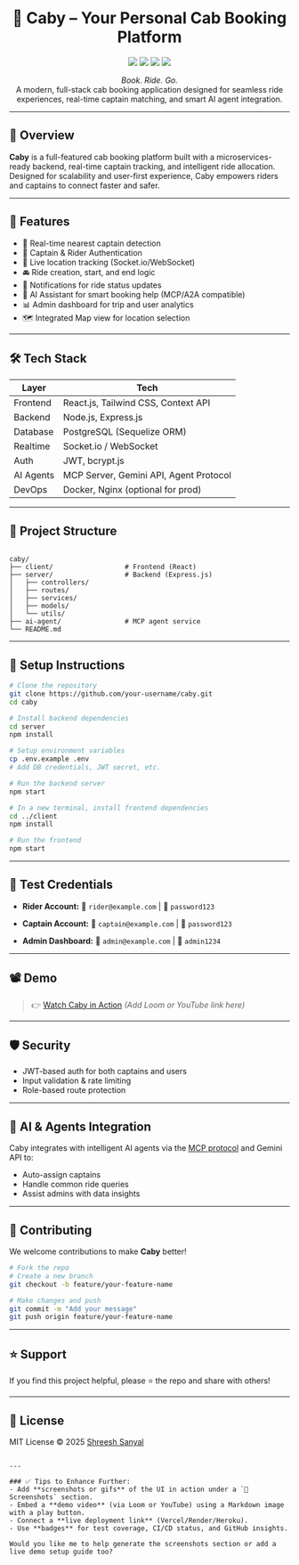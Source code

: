 
<h1 align="center">🚖 Caby – Your Personal Cab Booking Platform</h1>

<p align="center">
  <img src="https://img.shields.io/badge/Made%20With-Node.js-green?style=flat-square" />
  <img src="https://img.shields.io/badge/Backend-Express.js-blue?style=flat-square" />
  <img src="https://img.shields.io/badge/Database-PostgreSQL-orange?style=flat-square" />
  <img src="https://img.shields.io/badge/Frontend-React.js-yellow?style=flat-square" />
</p>

<p align="center">
  <em>Book. Ride. Go.</em><br>
  A modern, full-stack cab booking application designed for seamless ride experiences, real-time captain matching, and smart AI agent integration.
</p>

---

## 🧠 Overview

**Caby** is a full-featured cab booking platform built with a microservices-ready backend, real-time captain tracking, and intelligent ride allocation. Designed for scalability and user-first experience, Caby empowers riders and captains to connect faster and safer.

---

## 🚀 Features

- 🧭 Real-time nearest captain detection
- 👥 Captain & Rider Authentication
- 📍 Live location tracking (Socket.io/WebSocket)
- 🚘 Ride creation, start, and end logic
- 🔔 Notifications for ride status updates
- 🤖 AI Assistant for smart booking help (MCP/A2A compatible)
- 📊 Admin dashboard for trip and user analytics
- 🗺️ Integrated Map view for location selection

---

## 🛠️ Tech Stack

| Layer      | Tech                                   |
|------------|----------------------------------------|
| Frontend   | React.js, Tailwind CSS, Context API    |
| Backend    | Node.js, Express.js                    |
| Database   | PostgreSQL (Sequelize ORM)             |
| Realtime   | Socket.io / WebSocket                  |
| Auth       | JWT, bcrypt.js                         |
| AI Agents  | MCP Server, Gemini API, Agent Protocol |
| DevOps     | Docker, Nginx (optional for prod)      |

---

## 📂 Project Structure

```

caby/
├── client/                  # Frontend (React)
├── server/                  # Backend (Express.js)
│   ├── controllers/
│   ├── routes/
│   ├── services/
│   ├── models/
│   └── utils/
├── ai-agent/                # MCP agent service
└── README.md

````

---

## 🔧 Setup Instructions

```bash
# Clone the repository
git clone https://github.com/your-username/caby.git
cd caby

# Install backend dependencies
cd server
npm install

# Setup environment variables
cp .env.example .env
# Add DB credentials, JWT secret, etc.

# Run the backend server
npm start

# In a new terminal, install frontend dependencies
cd ../client
npm install

# Run the frontend
npm start
````

---

## 🧪 Test Credentials

* **Rider Account:**
  📧 `rider@example.com` | 🔐 `password123`

* **Captain Account:**
  📧 `captain@example.com` | 🔐 `password123`

* **Admin Dashboard:**
  📧 `admin@example.com` | 🔐 `admin1234`

---

## 📽️ Demo

> 👉 [Watch Caby in Action](https://your-demo-link.com)
> *(Add Loom or YouTube link here)*

---

## 🛡️ Security

* JWT-based auth for both captains and users
* Input validation & rate limiting
* Role-based route protection

---

## 🧠 AI & Agents Integration

Caby integrates with intelligent AI agents via the [MCP protocol](https://github.com/openai/mcp) and Gemini API to:

* Auto-assign captains
* Handle common ride queries
* Assist admins with data insights

---

## 🤝 Contributing

We welcome contributions to make **Caby** better!

```bash
# Fork the repo
# Create a new branch
git checkout -b feature/your-feature-name

# Make changes and push
git commit -m "Add your message"
git push origin feature/your-feature-name
```

---

## ⭐ Support

If you find this project helpful, please ⭐ the repo and share with others!

---

## 📜 License

MIT License © 2025 [Shreesh Sanyal](https://github.com/ShreeshSanyal)

```

---

### ✅ Tips to Enhance Further:
- Add **screenshots or gifs** of the UI in action under a `📸 Screenshots` section.
- Embed a **demo video** (via Loom or YouTube) using a Markdown image with a play button.
- Connect a **live deployment link** (Vercel/Render/Heroku).
- Use **badges** for test coverage, CI/CD status, and GitHub insights.

Would you like me to help generate the screenshots section or add a live demo setup guide too?
```
